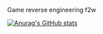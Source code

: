 Game reverse engineering f2w

[![Anurag's GitHub stats](https://github-readme-stats.vercel.app/api?username=michal-kapala)](https://github.com/anuraghazra/github-readme-stats)

